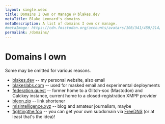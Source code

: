 ```yaml
---
layout: single.webc
title: Domains I Own or Manage @ blakes.dev
metaTitle: Blake Leonard's domains
metaDescription: A list of domains I own or manage.
#metaImage: https://cdn.fosstodon.org/accounts/avatars/108/341/459/214/885/420/original/228a02f2de7c6b84.jpg
permalink: /domains/
---
```

# Domains I own
Some may be omitted for various reasons.
* [blakes.dev](https://blakes.dev/?hello=there&general=kenobi) -- my personal website, also email
* [blakeslabs.com](https://blakes.dev/blakes-labs/) -- used for masked email and experimental deployments
* [federation.quest](https://federation.quest) -- former home to a Glitch-soc (Mastodon) and Calckey instance, current home to a closed-registration XMPP provider
* [bleon.zip](https://bleon.zip) -- link shortener
* [misintelligence.xyz](https://misintelligence.xyz) -- blog and amateur journalism, maybe
* [fightingthe.foo](https://fightingthe.foo) -- you can get your own subdomain via [FreeDNS](https://freedns.afraid.org) (or at least that's the idea)!